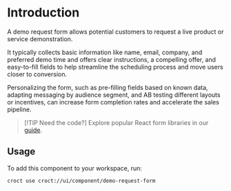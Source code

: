 # Introduction

A demo request form allows potential customers to request a live product or service demonstration.

It typically collects basic information like name, email, company, and preferred demo time and offers clear
instructions, a compelling offer, and easy-to-fill fields to help streamline the scheduling process and move users
closer to conversion.

Personalizing the form, such as pre-filling fields based on known data, adapting messaging by audience segment, and
AB testing different layouts or incentives, can increase form completion rates and accelerate the sales pipeline.

> [!TIP Need the code?]
> Explore popular React form libraries in our [guide](https://blog.croct.com/post/best-react-form-libraries).

## Usage

To add this component to your workspace, run:

```croct-cmd
croct use croct://ui/component/demo-request-form
```
